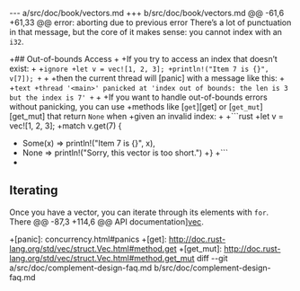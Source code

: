 --- a/src/doc/book/vectors.md
+++ b/src/doc/book/vectors.md
@@ -61,6 +61,33 @@ error: aborting due to previous error
 There’s a lot of punctuation in that message, but the core of it makes sense:
 you cannot index with an `i32`.
 
+## Out-of-bounds Access
+
+If you try to access an index that doesn’t exist:
+
+```ignore
+let v = vec![1, 2, 3];
+println!("Item 7 is {}", v[7]);
+```
+
+then the current thread will [panic] with a message like this:
+
+```text
+thread '<main>' panicked at 'index out of bounds: the len is 3 but the index is 7'
+```
+
+If you want to handle out-of-bounds errors without panicking, you can use
+methods like [`get`][get] or [`get_mut`][get_mut] that return `None` when
+given an invalid index:
+
+```rust
+let v = vec![1, 2, 3];
+match v.get(7) {
+    Some(x) => println!("Item 7 is {}", x),
+    None => println!("Sorry, this vector is too short.")
+}
+```
+
 ## Iterating
 
 Once you have a vector, you can iterate through its elements with `for`. There
@@ -87,3 +114,6 @@ API documentation][vec].
 
 [vec]: ../std/vec/index.html
 [generic]: generics.html
+[panic]: concurrency.html#panics
+[get]: http://doc.rust-lang.org/std/vec/struct.Vec.html#method.get
+[get_mut]: http://doc.rust-lang.org/std/vec/struct.Vec.html#method.get_mut
diff --git a/src/doc/complement-design-faq.md b/src/doc/complement-design-faq.md
